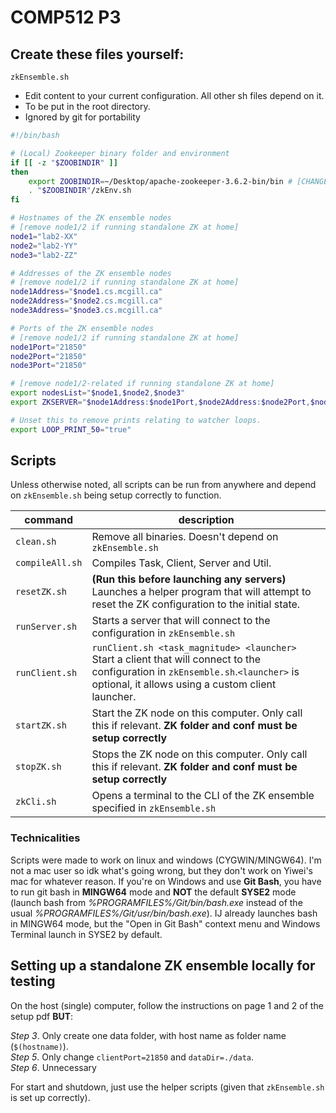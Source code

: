 # COMP512 P3

## Create these files yourself:
`zkEnsemble.sh`
 * Edit content to your current configuration. All other sh files depend on it.
 * To be put in the root directory.
 * Ignored by git for portability
```bash
#!/bin/bash

# (Local) Zookeeper binary folder and environment
if [[ -z "$ZOOBINDIR" ]]
then
    export ZOOBINDIR=~/Desktop/apache-zookeeper-3.6.2-bin/bin # [CHANGE THIS]
    . "$ZOOBINDIR"/zkEnv.sh
fi

# Hostnames of the ZK ensemble nodes
# [remove node1/2 if running standalone ZK at home]
node1="lab2-XX"
node2="lab2-YY"
node3="lab2-ZZ"

# Addresses of the ZK ensemble nodes
# [remove node1/2 if running standalone ZK at home]
node1Address="$node1.cs.mcgill.ca"
node2Address="$node2.cs.mcgill.ca"
node3Address="$node3.cs.mcgill.ca"

# Ports of the ZK ensemble nodes
# [remove node1/2 if running standalone ZK at home]
node1Port="21850"
node2Port="21850"
node3Port="21850"

# [remove node1/2-related if running standalone ZK at home]
export nodesList="$node1,$node2,$node3"
export ZKSERVER="$node1Address:$node1Port,$node2Address:$node2Port,$node3Address:$node3Port"

# Unset this to remove prints relating to watcher loops.
export LOOP_PRINT_50="true"

```

## Scripts
Unless otherwise noted, all scripts can be run from anywhere and depend on `zkEnsemble.sh`
being setup correctly to function.

| command | description |
| --- | --- |
| `clean.sh` | Remove all binaries. Doesn't depend on `zkEnsemble.sh` |
| `compileAll.sh` | Compiles Task, Client, Server and Util. |
| `resetZK.sh` | __(Run this before launching any servers)__ Launches a helper program that will attempt to reset the ZK configuration to the initial state. |
| `runServer.sh` | Starts a server that will connect to the configuration in `zkEnsemble.sh` |
| `runClient.sh` | `runClient.sh <task_magnitude> <launcher>` Start a client that will connect to the configuration in `zkEnsemble.sh`.`<launcher>` is optional, it allows using a custom client launcher. |
| `startZK.sh` | Start the ZK node on this computer. Only call this if relevant. __ZK folder and conf must be setup correctly__ |
| `stopZK.sh` | Stops the ZK node on this computer. Only call this if relevant. __ZK folder and conf must be setup correctly__ |
| `zkCli.sh` | Opens a terminal to the CLI of the ZK ensemble specified in `zkEnsemble.sh` |

### Technicalities
Scripts were made to work on linux and windows (CYGWIN/MINGW64). I'm not a mac user so idk what's
going wrong, but they don't work on Yiwei's mac for whatever reason. If you're on Windows and use
__Git Bash__, you have to run git bash in __MINGW64__ mode and __NOT__ the default __SYSE2__ mode
(launch bash from _%PROGRAMFILES%/Git/bin/bash.exe_ instead of the usual
_%PROGRAMFILES%/Git/usr/bin/bash.exe_). IJ already launches bash in MINGW64 mode, but the "Open
in Git Bash" context menu and Windows Terminal launch in SYSE2 by default.

## Setting up a standalone ZK ensemble locally for testing
On the host (single) computer, follow the instructions on page 1 and 2 of the setup pdf __BUT__:

_Step 3_. Only create one data folder, with host name as folder name (`$(hostname)`). \
_Step 5_. Only change `clientPort=21850` and `dataDir=./data`. \
_Step 6_. Unnecessary

For start and shutdown, just use the helper scripts (given that `zkEnsemble.sh` is set up correctly).
